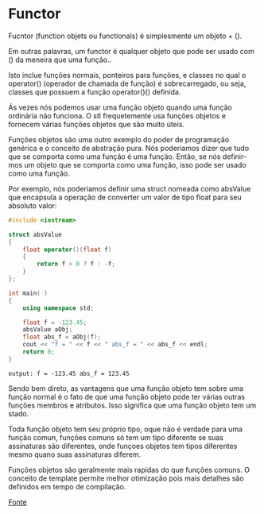 # Functor

Fucntor (function objets ou functionals) é simplesmente um objeto + ().
  
Em outras palavras, um functor é qualquer objeto que pode ser usado com () da meneira que uma função..

Isto inclue funções normais, ponteiros para funções, e classes no qual o operator() (operador de chamada de função) é sobrecarregado,
ou seja, classes que possuem a função operator()() definida.

Ás vezes nós podemos usar uma função objeto quando uma função ordinária não funciona. O stl frequetemente usa funções objetos e fornecem
várias funções objetos que são muito úteis.
  
Funções objetos são uma outro exemplo do poder de programação genérica e o conceito de abstração pura. Nós poderiamos dizer que tudo
que se comporta como uma função é uma função. Então, se nós definir-mos um objeto que se comporta como uma função, isso pode ser usado
como uma função.

Por exemplo, nós poderiamos definir uma struct nomeada como absValue que encapsula a operação de converter um valor de tipo float para
seu absoluto valor:
  
```cpp
#include <iostream>

struct absValue
{
    float operator()(float f) 
    {
        return f > 0 ? f : -f;
    }
};

int main( ) 
{ 
    using namespace std;

    float f = -123.45;
    absValue aObj;
    float abs_f = aObj(f);
    cout << "f = " << f << " abs_f = " << abs_f << endl;
    return 0; 
}
```

`output: f = -123.45 abs_f = 123.45`
  
  
Sendo bem direto, as vantagens que uma função objeto tem sobre uma função normal é o fato de que uma função objeto pode ter várias
outras funções membros e atributos. Isso significa que uma função objeto tem um stado.
  
Toda função objeto tem seu próprio tipo, oque não é verdade para uma função comun, funções comuns só tem um tipo diferente se suas
assinaturas são diferentes, onde funçoes objetos tem tipos diferentes mesmo quano suas assinaturas diferem.
  
Funções objetos são geralmente mais rapidas do que funções comuns. O conceito de template permite melhor otimização pois mais detalhes
são definidos em tempo de compilação.
  
[Fonte](http://www.bogotobogo.com/cplusplus/functors.php)  
 
